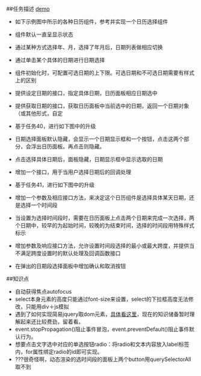 ##任务描述 [demo](https://kad0108.github.io/IFE/task42)

* 如下示例图中所示的各种日历组件，参考并实现一个日历选择组件
* 组件默认一直呈显示状态
* 通过某种方式选择年、月，选择了年月后，日期列表做相应切换
* 通过单击某个具体的日期进行日期选择
* 组件初始化时，可配置可选日期的上下限。可选日期和不可选日期需要有样式上的区别
* 提供设定日期的接口，指定具体日期，日历面板相应日期选中
* 提供获取日期的接口，获取日历面板中当前选中的日期，返回一个日期对象（或其他形式，自定

* 基于任务40，进行如下图中的升级
* 日期选择面板默认隐藏，会显示一个日期显示框和一个按钮，点击这两个部分，会浮出日历面板。再点击则隐藏。
* 点击选择具体日期后，面板隐藏，日期显示框中显示选取的日期
* 增加一个接口，用于当用户选择日期后的回调处理

* 基于任务41，进行如下图中的升级
* 增加一个参数及相应接口方法，来决定这个日历组件是选择具体某天日期，还是选择一个时间段
* 当设置为选择时间段时，需要在日历面板上点击两个日期来完成一次选择，两个日期中，较早的为起始时间，较晚的为结束时间，选择的时间段用特殊样式标示
* 增加参数及响应接口方法，允许设置时间段选择的最小或最大跨度，并提供当不满足跨度设置时的默认处理及回调函数接口
* 在弹出的日期段选择面板中增加确认和取消按钮

##知识点

* 自动获得焦点autofocus
* select本身元素的高度只能通过font-size来设置，select的下拉框高度无法修改，只能用div＋js模拟
* 遇到了如何实现简易jquery取dom元素，[具体看这里](http://www.zhangxinxu.com/wordpress/2013/07/jquery-%E5%8E%9F%E7%90%86-%E6%9C%BA%E5%88%B6/)，现在的知识储备暂时理解起来还比较费劲，留着看。
* event.stopPropagation()阻止事件冒泡，event.preventDefault()阻止事件默认行为。
* 想要点击文字选中对应的单选按钮radio：将radio和文本内容放入label标签内，for属性绑定radio的id即可实现。
* ???很奇怪啊，动态渲染的选时间段的面板上两个button用querySelectorAll取不到
